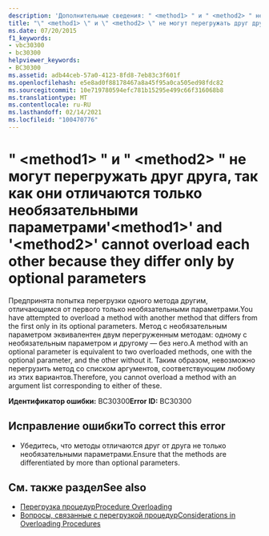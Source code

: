 ```yaml
---
description: 'Дополнительные сведения: " <method1> " и " <method2> " не могут перегружать друг друга, так как они отличаются только необязательными параметрами'
title: "\" <method1> \" и \" <method2> \" не могут перегружать друг друга, так как они отличаются только необязательными параметрами"
ms.date: 07/20/2015
f1_keywords:
- vbc30300
- bc30300
helpviewer_keywords:
- BC30300
ms.assetid: adb44ceb-57a0-4123-8fd8-7eb83c3f601f
ms.openlocfilehash: e5e8ad0f88178467a8a45f95a0ca505ed98fdc82
ms.sourcegitcommit: 10e719780594efc781b15295e499c66f316068b8
ms.translationtype: MT
ms.contentlocale: ru-RU
ms.lasthandoff: 02/14/2021
ms.locfileid: "100470776"
---
```

# <a name="method1-and-method2-cannot-overload-each-other-because-they-differ-only-by-optional-parameters"></a><span data-ttu-id="26cc1-103">" \<method1> " и " \<method2> " не могут перегружать друг друга, так как они отличаются только необязательными параметрами</span><span class="sxs-lookup"><span data-stu-id="26cc1-103">'\<method1>' and '\<method2>' cannot overload each other because they differ only by optional parameters</span></span>

<span data-ttu-id="26cc1-104">Предпринята попытка перегрузки одного метода другим, отличающимся от первого только необязательными параметрами.</span><span class="sxs-lookup"><span data-stu-id="26cc1-104">You have attempted to overload a method with another method that differs from the first only in its optional parameters.</span></span> <span data-ttu-id="26cc1-105">Метод с необязательным параметром эквивалентен двум перегруженным методам: одному с необязательным параметром и другому — без него.</span><span class="sxs-lookup"><span data-stu-id="26cc1-105">A method with an optional parameter is equivalent to two overloaded methods, one with the optional parameter, and the other without it.</span></span> <span data-ttu-id="26cc1-106">Таким образом, невозможно перегрузить метод со списком аргументов, соответствующим любому из этих вариантов.</span><span class="sxs-lookup"><span data-stu-id="26cc1-106">Therefore, you cannot overload a method with an argument list corresponding to either of these.</span></span>  
  
 <span data-ttu-id="26cc1-107">**Идентификатор ошибки:** BC30300</span><span class="sxs-lookup"><span data-stu-id="26cc1-107">**Error ID:** BC30300</span></span>  
  
## <a name="to-correct-this-error"></a><span data-ttu-id="26cc1-108">Исправление ошибки</span><span class="sxs-lookup"><span data-stu-id="26cc1-108">To correct this error</span></span>  
  
- <span data-ttu-id="26cc1-109">Убедитесь, что методы отличаются друг от друга не только необязательными параметрами.</span><span class="sxs-lookup"><span data-stu-id="26cc1-109">Ensure that the methods are differentiated by more than optional parameters.</span></span>  
  
## <a name="see-also"></a><span data-ttu-id="26cc1-110">См. также раздел</span><span class="sxs-lookup"><span data-stu-id="26cc1-110">See also</span></span>

- [<span data-ttu-id="26cc1-111">Перегрузка процедур</span><span class="sxs-lookup"><span data-stu-id="26cc1-111">Procedure Overloading</span></span>](../programming-guide/language-features/procedures/procedure-overloading.md)
- [<span data-ttu-id="26cc1-112">Вопросы, связанные с перегрузкой процедур</span><span class="sxs-lookup"><span data-stu-id="26cc1-112">Considerations in Overloading Procedures</span></span>](../programming-guide/language-features/procedures/considerations-in-overloading-procedures.md)
